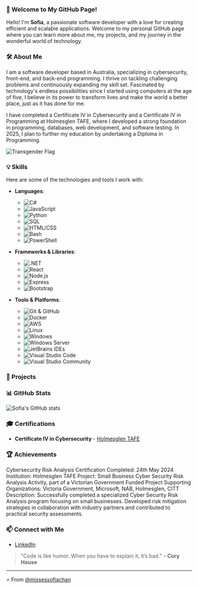 ### 👋 Welcome to My GitHub Page!

Hello! I'm **Sofia**, a passionate software developer with a love for creating efficient and scalable applications.
Welcome to my personal GitHub page where you can learn more about me, my projects, and my journey in the wonderful world
of technology.

### 🛠️ About Me

I am a software developer based in Australia, specializing in cybersecurity, front-end, and back-end programming. I thrive on tackling challenging problems and continuously expanding my skill set. Fascinated by technology's endless possibilities since I started using computers at the age of five, I believe in its power to transform lives and make the world a better place, just as it has done for me.

I have completed a Certificate IV in Cybersecurity and a Certificate IV in Programming at Holmesglen TAFE, where I developed a strong foundation in programming, databases, web development, and software testing. In 2025, I plan to further my education by undertaking a Diploma in Programming.

![Transgender Flag](https://emojipedia-us.s3.amazonaws.com/source/skype/289/transgender-flag_1f3f3-fe0f-200d-26a7-fe0f.png)

### 💡 Skills

Here are some of the technologies and tools I work with:

- **Languages**:
    - ![C#](https://img.shields.io/badge/-C%23-blue?style=for-the-badge&logo=c-sharp)
    - ![JavaScript](https://img.shields.io/badge/-JavaScript-lightblue?style=for-the-badge&logo=javascript)
    - ![Python](https://img.shields.io/badge/-Python-yellow?style=for-the-badge&logo=python)
    - ![SQL](https://img.shields.io/badge/-SQL-orange?style=for-the-badge&logo=sql)
    - ![HTML/CSS](https://img.shields.io/badge/-HTML%2FCSS-red?style=for-the-badge&logo=html5)
    - ![Bash](https://img.shields.io/badge/-Bash-green?style=for-the-badge&logo=gnu-bash)
    - ![PowerShell](https://img.shields.io/badge/-PowerShell-blue?style=for-the-badge&logo=powershell)

- **Frameworks & Libraries**:
    - ![.NET](https://img.shields.io/badge/-.NET-blue?style=for-the-badge&logo=.net)
    - ![React](https://img.shields.io/badge/-React-blue?style=for-the-badge&logo=react)
    - ![Node.js](https://img.shields.io/badge/-Node.js-green?style=for-the-badge&logo=node.js)
    - ![Express](https://img.shields.io/badge/-Express-lightblue?style=for-the-badge&logo=express)
    - ![Bootstrap](https://img.shields.io/badge/-Bootstrap-purple?style=for-the-badge&logo=bootstrap)

- **Tools & Platforms**:
    - ![Git & GitHub](https://img.shields.io/badge/-Git%20%26%20GitHub-black?style=for-the-badge&logo=git)
    - ![Docker](https://img.shields.io/badge/-Docker-blue?style=for-the-badge&logo=docker)
    - ![AWS](https://img.shields.io/badge/-AWS-orange?style=for-the-badge&logo=amazon)
    - ![Linux](https://img.shields.io/badge/-Linux-lightblue?style=for-the-badge&logo=linux)
    - ![Windows](https://img.shields.io/badge/-Windows-blue?style=for-the-badge&logo=windows)
    - ![Windows Server](https://img.shields.io/badge/-Windows%20Server-blue?style=for-the-badge&logo=windows)
    - ![JetBrains IDEs](https://img.shields.io/badge/-JetBrains%20IDEs-blue?style=for-the-badge&logo=jetbrains)
    - ![Visual Studio Code](https://img.shields.io/badge/-Visual%20Studio%20Code-blue?style=for-the-badge&logo=visual-studio-code)
    - ![Visual Studio Community](https://img.shields.io/badge/-Visual%20Studio%20Community-blue?style=for-the-badge&logo=visual-studio)

### 📂 Projects

### 📊 GitHub Stats

![Sofia's GitHub stats](https://github-readme-stats.vercel.app/api?username=missessofiachan&show_icons=true&theme=radical)

### 🎓 Certifications

- **Certificate IV in Cybersecurity** - [Holmesglen TAFE](https://www.holmesglen.edu.au/)

### 🏆 Achievements

Cybersecurity Risk Analysis Certification
Completed: 24th May 2024
Institution: Holmesglen TAFE
Project: Small Business Cyber Security Risk Analysis Activity, part of a Victorian Government Funded Project
Supporting Organizations: Victoria Government, Microsoft, NAB, Holmesglen, CITT
Description: Successfully completed a specialized Cyber Security Risk Analysis program focusing on small businesses.
Developed risk mitigation strategies in collaboration with industry partners and contributed to practical security
assessments.

### 📫 Connect with Me

- [LinkedIn](https://www.linkedin.com/in/sofia-mironenko-5ba958255//)

> "Code is like humor. When you have to explain it, it’s bad." – **Cory House**


---

⭐️ From [@missessofiachan](https://github.com/missessofiachan)
